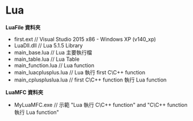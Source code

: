 # Lua

**LuaFile 資料夾**
* first.ext // Visual Studio 2015 x86 - Windows XP (v140_xp)
* LuaDll.dll // Lua 5.1.5 Library
* main_base.lua // Lua 主要執行檔
* main_table.lua // Lua Table
* main_function.lua // Lua function
* main_luacplusplus.lua // Lua 執行 first C\C++ function
* main_cpluspluslua.lua // first C\C++ function 執行 Lua function

**LuaMFC 資料夾**
* MyLuaMFC.exe // 示範 "Lua 執行 C\C++ function" and "C\C++ function 執行 Lua function"